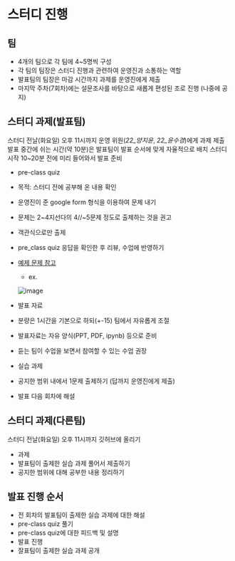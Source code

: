# 스터디 진행

## 팀
- 4개의 팀으로 각 팀에 4~5명씩 구성
- 각 팀의 팀장은 스터디 진행과 관련하여 운영진과 소통하는 역할
- 발표팀의 팀장은 마감 시간까지 과제를 운영진에게 제출
- 마지막 주차(7회차)에는 설문조사를 바탕으로 새롭게 편성된 조로 진행 (나중에 공지)

## 스터디 과제(발표팀)
스터디 전날(화요일) 오후 11시까지 운영 위원(*22_양지윤*, *22_윤수경*)에게 과제 제출
발표 중간에 쉬는 시간(약 10분)은 발표팀이 발표 순서에 맞게 자율적으로 배치 
스터디 시작 10~20분 전에 미리 들어와서 발표 준비
- pre-class quiz
 - 목적: 스터디 전에 공부해 온 내용 확인
 - 운영진이 준 google form 형식을 이용하여 문제 내기
 - 문제는 2~4지선다의 4//~5문제 정도로 출제하는 것을 권고
 - 객관식으로만 출제
 - pre_class quiz 응답을 확인한 후 리뷰, 수업에 반영하기
 - [예제 문제 참고](https://docs.google.com/forms/d/e/1FAIpQLSdXGfPg8TnhkBoUn1Lyuh6J2CIQgY_MWy2m3FNfRd0l-SfcHA/viewform)
   - ex.
   
   ![image](https://github.com/sejongsmarcle/2022_Winter_AiStudy/blob/main/%EC%8A%A4%ED%84%B0%EB%94%94%20%EC%9E%90%EB%A3%8C/img/pre_class%20quiz%20ex.png)
  
- 발표 자료
 - 분량은 1시간을 기본으로 하되(+-15) 팀에서 자유롭게 조절
 - 발표자료는 자유 양식(PPT, PDF, ipynb) 등으로 준비
 - 듣는 팀이 수업을 보면서 참여할 수 있는 수업 권장

- 실습 과제
 - 공지한 범위 내에서 1문제 출제하기 (답까지 운영진에게 제출)
 - 발표 다음 회차에 해설

## 스터디 과제(다른팀)   
스터디 전날(화요일) 오후 11시까지 깃허브에 올리기
- 과제
 - 발표팀이 출제한 실습 과제 풀어서 제출하기
 - 공지한 범위에 대해 공부한 내용 정리하기

## 발표 진행 순서
- 전 회차의 발표팀이 출제한 실습 과제에 대한 해설
- pre-class quiz 풀기
- pre-class quiz에 대한 피드백 및 설명
- 발표 진행
- 잘표팀이 출제한 실습 과제 공개
